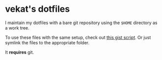 # vekat's dotfiles

I maintain my dotfiles with a bare git repository using the `$HOME` directory as a work tree.

To use these files with the same setup, check out [this gist script](https://gist.github.com/vekat/bed1ffeb0f89d04a15ea75d79204ca80). Or just symlink the files to the appropriate folder.

It **requires** git.
